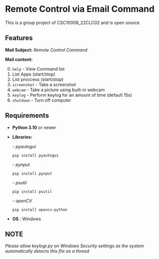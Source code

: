 # Remote Control via Email Command
This is a group project of CSC10008_22CLC02 and is open source
## Features
__Mail Subject:__ _Remote Control Command_

__Mail content:__

0. `help` - View Command list
1. List Apps (start/stop)
2. List proccess (start/stop)
3. `screenshot` - Take a screenshot
4. `webcam` - Take a picture using built-in webcam 
5. `keylog` - Perform keylog for an amount of time (default 15s)
6. `shutdown` - Turn off computer
## Requirements
- __Python 3.10__ or newer
- __Libraries:__
    
    _- pyautogui_
    ```
    pip install pyautogui
    ```
    _- pynput_
    ```
    pip install pynput
    ```
    _- psutil_
    ```
    pip install psutil
    ```
    _- openCV_
    ```
    pip install opencv-python
    ```
    
- __OS__ : Windows
## NOTE
_Please allow keylogr.py on Windows Security settings as the system automatically detects this file as a thread_